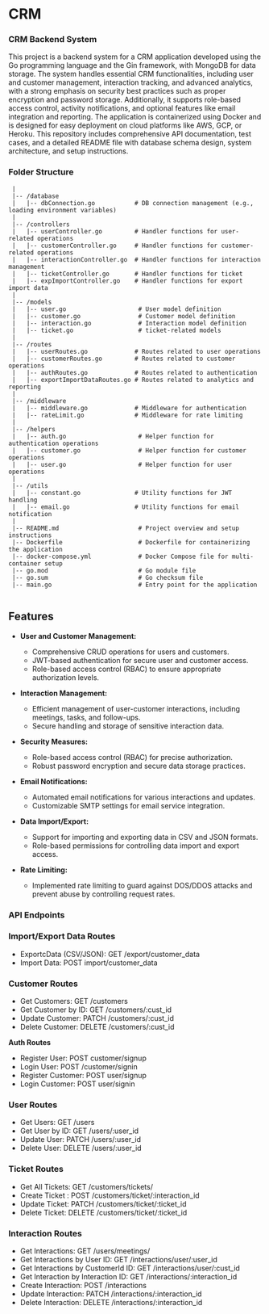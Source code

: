 # CRM
### CRM Backend System

This project is a backend system for a CRM application developed using the Go programming language and the Gin framework, with MongoDB for data storage. The system handles essential CRM functionalities, including user and customer management, interaction tracking, and advanced analytics, with a strong emphasis on security best practices such as proper encryption and password storage. Additionally, it supports role-based access control, activity notifications, and optional features like email integration and reporting. The application is containerized using Docker and is designed for easy deployment on cloud platforms like AWS, GCP, or Heroku. This repository includes comprehensive API documentation, test cases, and a detailed README file with database schema design, system architecture, and setup instructions.


### Folder Structure
 ``` /crm     
  |
  |-- /database
  |   |-- dbConnection.go           # DB connection management (e.g., loading environment variables)
  |
  |-- /controllers
  |   |-- userController.go         # Handler functions for user-related operations
  |   |-- customerController.go     # Handler functions for customer-related operations
  |   |-- interactionController.go  # Handler functions for interaction management
  |   |-- ticketController.go       # Handler functions for ticket
  |   |-- expImportController.go    # Handler functions for export import data
  |
  |-- /models
  |   |-- user.go                    # User model definition
  |   |-- customer.go                # Customer model definition
  |   |-- interaction.go             # Interaction model definition
  |   |-- ticket.go                  # ticket-related models
  |
  |-- /routes
  |   |-- userRoutes.go             # Routes related to user operations
  |   |-- customerRoutes.go         # Routes related to customer operations
  |   |-- authRoutes.go             # Routes related to authentication
  |   |-- exportImportDataRoutes.go # Routes related to analytics and reporting
  |
  |-- /middleware
  |   |-- middleware.go             # Middleware for authentication
  |   |-- rateLimit.go              # Middleware for rate limiting
  |
  |-- /helpers
  |   |-- auth.go                    # Helper function for authentication operations
  |   |-- customer.go                # Helper function for customer operations
  |   |-- user.go                    # Helper function for user operations
  |
  |-- /utils
  |   |-- constant.go               # Utility functions for JWT handling
  |   |-- email.go                  # Utility functions for email notification
  |
  |-- README.md                      # Project overview and setup instructions
  |-- Dockerfile                     # Dockerfile for containerizing the application
  |-- docker-compose.yml             # Docker Compose file for multi-container setup
  |-- go.mod                         # Go module file
  |-- go.sum                         # Go checksum file
  |-- main.go                        # Entry point for the application
  
```

## Features

- **User and Customer Management:**
  - Comprehensive CRUD operations for users and customers.
  - JWT-based authentication for secure user and customer access.
  - Role-based access control (RBAC) to ensure appropriate authorization levels.

- **Interaction Management:**
  - Efficient management of user-customer interactions, including meetings, tasks, and follow-ups.
  - Secure handling and storage of sensitive interaction data.

- **Security Measures:**
  - Role-based access control (RBAC) for precise authorization.
  - Robust password encryption and secure data storage practices.

- **Email Notifications:**
  - Automated email notifications for various interactions and updates.
  - Customizable SMTP settings for email service integration.

- **Data Import/Export:**
  - Support for importing and exporting data in CSV and JSON formats.
  - Role-based permissions for controlling data import and export access.

- **Rate Limiting:**
  - Implemented rate limiting to guard against DOS/DDOS attacks and prevent abuse by controlling request rates.

 
### API Endpoints

### Import/Export Data Routes
 - ExportcData (CSV/JSON): GET /export/customer_data
 - Import Data:            POST import/customer_data

### Customer Routes
 - Get Customers:           GET /customers
 - Get Customer by ID:      GET /customers/:cust_id
 - Update Customer:         PATCH /customers/:cust_id
 - Delete Customer:         DELETE /customers/:cust_id
   
**Auth Routes**
 - Register User:           POST customer/signup
 - Login User:              POST /customer/signin
 - Register Customer:       POST user/signup
 - Login Customer:          POST user/signin

### User Routes
 - Get Users:               GET /users
 - Get User by ID:          GET /users/:user_id
 - Update User:             PATCH /users/:user_id
 - Delete User:             DELETE /users/:user_id

### Ticket Routes
 - Get All Tickets:         GET /customers/tickets/
 - Create Ticket :          POST /customers/ticket/:interaction_id
 - Update Ticket:           PATCH /customers/ticket/:ticket_id
 - Delete Ticket:           DELETE /customers/ticket/:ticket_id

### Interaction Routes
 - Get Interactions:                  GET /users/meetings/
 - Get Interactions by User ID:       GET /interactions/user/:user_id
 - Get Interactions by CustomerId ID: GET /interactions/user/:cust_id
 - Get Interaction by Interaction ID: GET /interactions/:interaction_id
 - Create Interaction:                POST /interactions
 - Update Interaction:                PATCH /interactions/:interaction_id
 - Delete Interaction:                DELETE /interactions/:interaction_id

